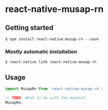 # react-native-musap-rn

## Getting started

`$ npm install react-native-musap-rn --save`

### Mostly automatic installation

`$ react-native link react-native-musap-rn`

## Usage
```javascript
import MusapRn from 'react-native-musap-rn';

// TODO: What to do with the module?
MusapRn;
```
